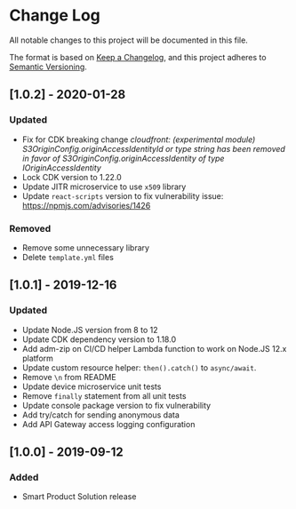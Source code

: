 # Change Log
All notable changes to this project will be documented in this file.

The format is based on [Keep a Changelog](https://keepachangelog.com/en/1.0.0/),
and this project adheres to [Semantic Versioning](https://semver.org/spec/v2.0.0.html).

## [1.0.2] - 2020-01-28
### Updated
- Fix for CDK breaking change *cloudfront: (experimental module) S3OriginConfig.originAccessIdentityId or type string has been removed in favor of S3OriginConfig.originAccessIdentity of type IOriginAccessIdentity*
- Lock CDK version to 1.22.0
- Update JITR microservice to use ```x509``` library
- Update ```react-scripts``` version to fix vulnerability issue: https://npmjs.com/advisories/1426

### Removed
- Remove some unnecessary library
- Delete ```template.yml``` files

## [1.0.1] - 2019-12-16
### Updated
- Update Node.JS version from 8 to 12
- Update CDK dependency version to 1.18.0
- Add adm-zip on CI/CD helper Lambda function to work on Node.JS 12.x platform
- Update custom resource helper: ```then().catch()``` to ```async/await```.
- Remove ```\n``` from README
- Update device microservice unit tests
- Remove ```finally``` statement from all unit tests
- Update console package version to fix vulnerability
- Add try/catch for sending anonymous data
- Add API Gateway access logging configuration

## [1.0.0] - 2019-09-12
### Added
- Smart Product Solution release